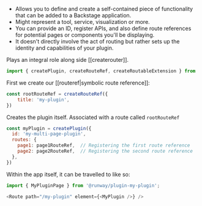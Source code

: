 - Allows you to define and create a self-contained piece of functionality that can be added to a Backstage application. 
- Might represent a tool, service, visualization or more.
- You can provide an ID, register APIs, and also define route references for potential pages or components you'll be displaying.
- It doesn't directly involve the act of routing but rather sets up the identity and capabilities of your plugin.

Plays an integral role along side [[createrouter]].

```javascript
import { createPlugin, createRouteRef, createRoutableExtension } from '@backstage/core-plugin-api'
```

First we create our [[routeref|symbolic route reference]]:

```javascript
const rootRouteRef = createRouteRef({
	title: 'my-plugin',
})
```

Creates the plugin itself. Associated with a route called `rootRouteRef`

```javascript
const myPlugin = createPlugin({
  id: 'my-multi-page-plugin',
  routes: {
    page1: page1RouteRef,  // Registering the first route reference
    page2: page2RouteRef,  // Registering the second route reference
  },
})
```

Within the app itself, it can be travelled to like so:

```javascript
import { MyPluginPage } from '@runway/plugin-my-plugin';

<Route path="/my-plugin" element={<MyPlugin />} />
```

